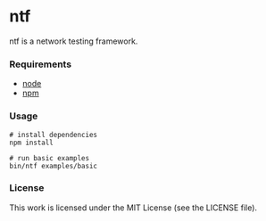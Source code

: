 ntf
===

ntf is a network testing framework.

### Requirements

  * [node](http://nodejs.org/)
  * [npm](http://npmjs.org/)

### Usage

    # install dependencies
    npm install

    # run basic examples
    bin/ntf examples/basic

### License

This work is licensed under the MIT License (see the LICENSE file).
